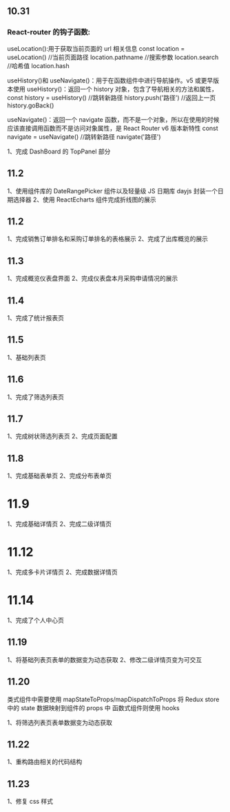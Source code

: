 ## 10.31

### React-router 的钩子函数:

useLocation():用于获取当前页面的 url 相关信息
const location = useLocation()
//当前页面路径 location.pathname
//搜索参数 location.search
//哈希值 location.hash

useHistory()和 useNavigate()：用于在函数组件中进行导航操作。v5 或更早版本使用
useHistory()：返回一个 history 对象，包含了导航相关的方法和属性，
const history = useHistory()
//跳转新路径 history.push('路径')
//返回上一页 history.goBack()

useNavigate()：返回一个 navigate 函数，而不是一个对象，所以在使用的时候应该直接调用函数而不是访问对象属性，是 React Router v6 版本新特性
const navigate = useNavigate()
//跳转新路径 navigate('路径')

1、完成 DashBoard 的 TopPanel 部分

## 11.2

1、使用组件库的 DateRangePicker 组件以及轻量级 JS 日期库 dayjs 封装一个日期选择器
2、使用 ReactEcharts 组件完成折线图的展示

## 11.2

1、完成销售订单排名和采购订单排名的表格展示
2、完成了出库概览的展示

## 11.3

1、完成概览仪表盘界面
2、完成仪表盘本月采购申请情况的展示

## 11.4

1、完成了统计报表页

## 11.5

1、基础列表页

## 11.6

1、完成了筛选列表页

## 11.7

1、完成树状筛选列表页
2、完成页面配置

## 11.8

1、完成基础表单页
2、完成分布表单页

# 11.9

1、完成基础详情页
2、完成二级详情页

# 11.12

1、完成多卡片详情页
2、完成数据详情页

# 11.14

1、完成了个人中心页

## 11.19

1、将基础列表页表单的数据变为动态获取
2、修改二级详情页变为可交互

## 11.20

类式组件中需要使用 mapStateToProps/mapDispatchToProps 将 Redux store 中的 state 数据映射到组件的 props 中
函数式组件则使用 hooks

1、将筛选列表页表单数据变为动态获取

## 11.22

1、重构路由相关的代码结构

## 11.23

1、修复 css 样式
